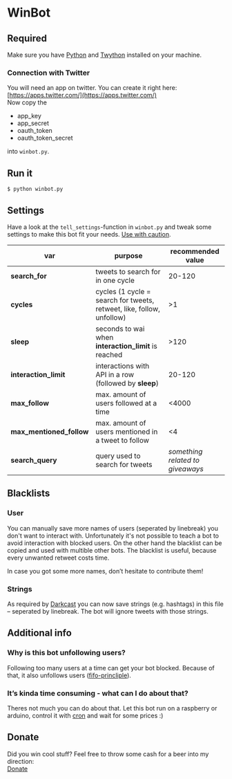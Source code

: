 # WinBot
## Required
Make sure you have
[Python](https://www.python.org/downloads/)
and [Twython](https://twython.readthedocs.io/en/latest/usage/install.html) installed on your machine.


### Connection with Twitter
You will need an app on twitter. You can create it right here: [https://apps.twitter.com/](https://apps.twitter.com/)    
Now copy the

- app_key
- app_secret
- oauth_token
- oauth_token_secret

into `winbot.py`.



## Run it
`$ python winbot.py`



## Settings
Have a look at the `tell_settings`-function in `winbot.py` and tweak some settings to make this bot fit your needs. [Use with caution](https://developer.twitter.com/en/docs/basics/rate-limits).


| var | purpose |recommended value |
|-----|---------|----------------------|
|**search_for**|tweets to search for in one cycle|20-120|
|**cycles**|cycles (1 cycle = search for tweets, retweet, like, follow, unfollow)|>1|
|**sleep**|seconds to wai when **interaction_limit** is reached|>120|
|**interaction_limit**| interactions with API in a row (followed by **sleep**)|20-120|
|**max_follow**| max. amount of users followed at a time |<4000|
|**max_mentioned_follow**| max. amount of users mentioned in a tweet to follow |<4|
|**search_query**| query used to search for tweets |*something related to giveaways*|


## Blacklists
### User
You can manually save more names of users (seperated by linebreak) you don't want to interact with. Unfortunately it's not possible to teach a bot to avoid interaction with blocked users. On the other hand the blacklist can be copied and used with multible other bots.
The blacklist is useful, because every unwanted retweet costs time.  

In case you got some more names, don’t hesitate to contribute them!

### Strings
As required by [Darkcast](https://github.com/Darkcast?tab=repositories) you can now save strings (e.g. hashtags) in this file – seperated by linebreak. The bot will ignore tweets with those strings.



## Additional info

### Why is this bot unfollowing users?
Following too many users at a time can get your bot blocked. Because of that, it also unfollows users ([fifo-princliple](https://en.wikipedia.org/wiki/FIFO)).

### It’s kinda time consuming - what can I do about that?
Theres not much you can do about that. Let this bot run on a raspberry or arduino, control it with [cron](https://en.wikipedia.org/wiki/Cron) and wait for some prices :)

## Donate
Did you win cool stuff? Feel free to throw some cash for a beer into my direction:  
[Donate](paypal.me/jflessau)
